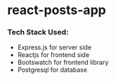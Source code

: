# react-posts-app

### Tech Stack Used:
* Express.js for server side
* Reactjs for frontend side
* Bootswatch for frontend library
* Postgresql for database
